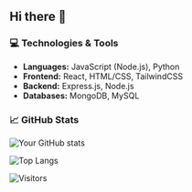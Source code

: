 ## Hi there 👋

<!--
**mjlynch123/mjlynch123** is a ✨ _special_ ✨ repository because its `README.md` (this file) appears on your GitHub profile.

Here are some ideas to get you started:

- 🔭 I’m currently working on ...
- 🌱 I’m currently learning ...
- 👯 I’m looking to collaborate on ...
- 🤔 I’m looking for help with ...
- 💬 Ask me about ...
- 📫 How to reach me: ...
- 😄 Pronouns: ...
- ⚡ Fun fact: ...
-->
### 💻 Technologies & Tools
- **Languages:** JavaScript (Node.js), Python 
- **Frontend:** React, HTML/CSS, TailwindCSS  
- **Backend:** Express.js, Node.js  
- **Databases:** MongoDB, MySQL 

### 📈 GitHub Stats
![Your GitHub stats](https://github-readme-stats.vercel.app/api?username=mjlynch123&show_icons=true&theme=merko)

![Top Langs](https://github-readme-stats.vercel.app/api/top-langs/?username=mjlynch123&layout=compact&theme=radical)

![Visitors](https://img.shields.io/badge/dynamic/json?color=success&label=Visitors&query=value&url=https://api.countapi.xyz/hit/mjlynch123/Coding_Quiz)



